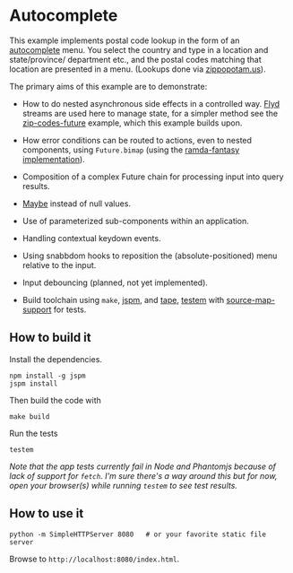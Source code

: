 # Autocomplete

This example implements postal code lookup in the form of an [autocomplete][wp] 
menu. You select the country and type in a location and state/province/
department etc., and the postal codes matching that location are presented in a 
menu. (Lookups done via [zippopotam.us][zippo]).

The primary aims of this example are to demonstrate:

- How to do nested asynchronous side effects in a controlled way. [Flyd][flyd] 
  streams are used here to manage state, for a simpler method see the 
  [zip-codes-future][zip] example, which this example builds upon.

- How error conditions can be routed to actions, even to nested components,
  using `Future.bimap` (using the [ramda-fantasy implementation][fut]).

- Composition of a complex Future chain for processing input into query results.

- [Maybe][maybe] instead of null values.

- Use of parameterized sub-components within an application.

- Handling contextual keydown events.

- Using snabbdom hooks to reposition the (absolute-positioned) menu relative to
  the input.

- Input debouncing (planned, not yet implemented).

- Build toolchain using `make`, [jspm][jspm], and [tape][tape], [testem][testem] 
  with [source-map-support][sms] for tests.


## How to build it

Install the dependencies.

```
npm install -g jspm
jspm install
```

Then build the code with

```
make build
```

Run the tests

```
testem
```

_Note that the app tests currently fail in Node and Phantomjs because of lack of
support for `fetch`. I'm sure there's a way around this but for now, open your 
browser(s) while running `testem` to see test results._


## How to use it

```
python -m SimpleHTTPServer 8080   # or your favorite static file server
```

Browse to `http://localhost:8080/index.html`.



[wp]: https://en.wikipedia.org/wiki/Autocomplete
[zip]: https://github.com/paldepind/functional-frontend-architecture/tree/master/examples/zip-codes-future
[zippo]: http://zippopotam.us
[fut]:  https://github.com/ramda/ramda-fantasy/tree/master/src/Future.js
[maybe]:  https://github.com/ramda/ramda-fantasy/tree/master/src/Maybe.js
[flyd]: https://github.com/paldepind/flyd
[jspm]: http://jspm.io
[tape]: https://github.com/substack/tape
[testem]: https://github.com/airportyh/testem
[sms]: https://github.com/evanw/node-source-map-support

